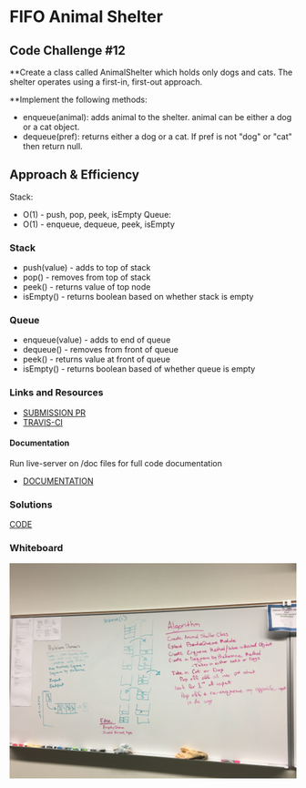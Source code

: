 # FIFO Animal Shelter

## Code Challenge #12

**Create a class called AnimalShelter which holds only dogs and cats. 
The shelter operates using a first-in, first-out approach.

**Implement the following methods:
- enqueue(animal): adds animal to the shelter. animal can be either a dog or a cat object.
- dequeue(pref): returns either a dog or a cat. If pref is not "dog" or "cat" then return null.

## Approach & Efficiency

Stack: 
  * O(1) - push, pop, peek, isEmpty
Queue: 
  * O(1) - enqueue, dequeue, peek, isEmpty

### Stack
* push(value) - adds to top of stack
* pop() - removes from top of stack
* peek() - returns value of top node
* isEmpty() - returns boolean based on whether stack is empty

### Queue
* enqueue(value) - adds to end of queue
* dequeue() - removes from front of queue
* peek() - returns value at front of queue
* isEmpty() - returns boolean based of whether queue is empty

### Links and Resources
* [SUBMISSION PR](https://github.com/LindsayPeltier-401-advanced-javascript/data-structures-and-algorithms-401/pull/23)
* [TRAVIS-CI]()

#### Documentation
Run live-server on /doc files for full code documentation
* [DOCUMENTATION](/Users/lpeltier/DevStation/devstation/401/data-structures-and-algorithms-401/docs/stacksAndQueues_fifoAnimalShelter_fifo-animal-shelter.js.html)

### Solutions

[CODE](./fifo-animal-shelter.js)

### Whiteboard

![whiteboard](../../../assets/FIFO.JPG)